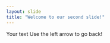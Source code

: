 ```yaml
---
layout: slide
title: "Welcome to our second slide!"
---
```

Your text
Use the left arrow to go back!

<!hello-->
